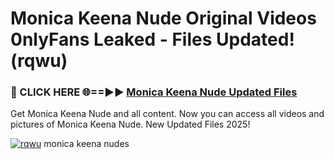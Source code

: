 # Monica Keena Nude Original Videos 0nlyFans Leaked - Files Updated! (rqwu)

<h3>🔴 CLICK HERE 🌐==►► <a href="https://tinyurl.com/5h6xmrr3" rel="nofollow">Monica Keena Nude Updated Files</a></h3>

Get Monica Keena Nude and all content. Now you can access all videos and pictures of Monica Keena Nude. New Updated Files 2025!

[![rqwu](https://i.imgur.com/KVD873Z.gif)](https://tinyurl.com/5h6xmrr3)
monica keena nudes